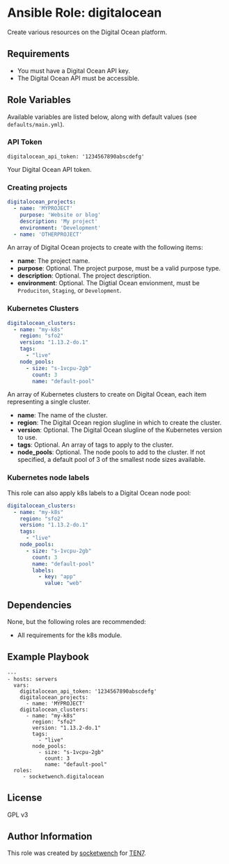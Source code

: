 # Ansible Role: digitalocean

Create various resources on the Digital Ocean platform.

## Requirements

* You must have a Digital Ocean API key.
* The Digital Ocean API must be accessible.

## Role Variables

Available variables are listed below, along with default values (see `defaults/main.yml`).

### API Token

```
digitalocean_api_token: '1234567890abscdefg'
```

Your Digital Ocean API token.

### Creating projects

```yaml
digitalocean_projects:
  - name: 'MYPROJECT'
    purpose: 'Website or blog'
    description: 'My project'
    environment: 'Development'
  - name: 'OTHERPROJECT'
```

An array of Digital Ocean projects to create with the following items:

* **name**: The project name.
* **purpose**: Optional. The project purpose, must be a valid purpose type.
* **description**: Optional. The project description.
* **environment**: Optional. The Digtial Ocean envionment, must be `Produciton`, `Staging`, or `Development`.

### Kubernetes Clusters 

```yaml
digitalocean_clusters:
  - name: "my-k8s"
    region: "sfo2"
    version: "1.13.2-do.1"
    tags:
      - "live"
    node_pools:
      - size: "s-1vcpu-2gb"
        count: 3
        name: "default-pool"
```

An array of Kubernetes clusters to create on Digital Ocean, each item representing a single cluster.

* **name**: The name of the cluster.
* **region**: The Digital Ocean region slugline in which to create the cluster.
* **version**: Optional. The Digital Ocean slugline of the Kubernetes version to use.
* **tags**: Optional. An array of tags to apply to the cluster.
* **node_pools**: Optional. The node pools to add to the cluster. If not specified, a default pool of 3 of the smallest node sizes available.

### Kubernetes node labels

This role can also apply k8s labels to a Digital Ocean node pool:

```yaml
digitalocean_clusters:
  - name: "my-k8s"
    region: "sfo2"
    version: "1.13.2-do.1"
    tags:
      - "live"
    node_pools:
      - size: "s-1vcpu-2gb"
        count: 3
        name: "default-pool"
        labels:
          - key: "app"
            value: "web"
```

## Dependencies

None, but the following roles are recommended:

* All requirements for the k8s module.

## Example Playbook

    ---
    - hosts: servers
      vars:
        digitalocean_api_token: '1234567890abscdefg'
        digitalocean_projects:
          - name: 'MYPROJECT'
        digitalocean_clusters:
          - name: "my-k8s"
            region: "sfo2"
            version: "1.13.2-do.1"
            tags:
              - "live"
            node_pools:
              - size: "s-1vcpu-2gb"
                count: 3
                name: "default-pool"
      roles:
         - socketwench.digitalocean

## License

GPL v3

## Author Information

This role was created by [socketwench](https://deninet.com/) for [TEN7](https://ten7.com).
